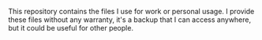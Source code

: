 <!-- pandoc README.md -f commonmark -t html -s -o README.html -->
This repository contains the files I use for work or personal usage.
I provide these files without any warranty, it's a backup that I can access anywhere, but it could be useful for other people.

